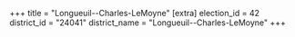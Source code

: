 +++
title = "Longueuil--Charles-LeMoyne"
[extra]
election_id = 42
district_id = "24041"
district_name = "Longueuil--Charles-LeMoyne"
+++
